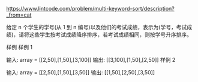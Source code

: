 https://www.lintcode.com/problem/multi-keyword-sort/description?_from=cat

给定 n 个学生的学号(从 1 到 n 编号)以及他们的考试成绩，表示为(学号，考试成绩)，请将这些学生按考试成绩降序排序，若考试成绩相同，则按学号升序排序。

样例
样例 1

输入: array = [[2,50],[1,50],[3,100]]
输出: [[3,100],[1,50],[2,50]]
样例 2

输入: array = [[2,50],[1,50],[3,50]]
输出: [[1,50],[2,50],[3,50]]
